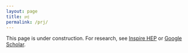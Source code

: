 ```yaml
---
layout: page
title: 𝔭𝔯𝔧
permalink: /prj/
---
```


This page is under construction.
For research, see
[Inspire HEP](https://inspirehep.net/authors/1868975) or
[Google Scholar](https://scholar.google.com/citations?user=WAgYEwYAAAAJ&hl=en).
